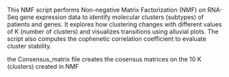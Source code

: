 This NMF script performs Non-negative Matrix Factorization (NMF) on RNA-Seq gene expression data to identify molecular clusters (subtypes) of patients and genes. 
It explores how clustering changes with different values of K (number of clusters) and visualizes transitions using alluvial plots. 
The script also computes the cophenetic correlation coefficient to evaluate cluster stability.

the Consensus_matrix file creates the cosensus matrices on the 10 K (clusters) created in NMF

